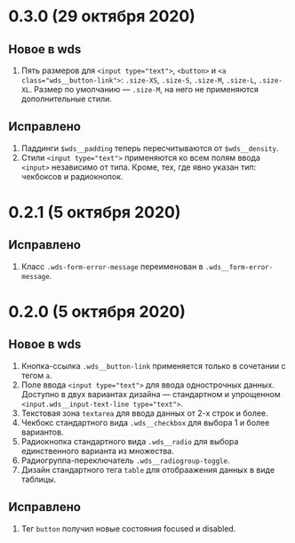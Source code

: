 # 0.3.0 (29 октября 2020)

## Новое в wds
1. Пять размеров для `<input type="text">`, `<button>` и `<a class="wds__button-link">`: `.size-XS`, `.size-S`, `.size-M`, `.size-L`, `.size-XL`. Размер по умолчанию — `.size-M`, на него не применяются дополнительные стили.

## Исправлено

1. Паддинги `$wds__padding` теперь пересчитываются от `$wds__density`.
2. Стили `<input type="text">` применяются ко всем полям ввода `<input>` независимо от типа. Кроме, тех, где явно указан тип: чекбоксов и радиокнопок.

# 0.2.1 (5 октября 2020)

## Исправлено

1. Класс `.wds-form-error-message` переименован в `.wds__form-error-message`.

# 0.2.0 (5 октября 2020)

## Новое в wds

1. Кнопка-ссылка `.wds__button-link` применяется только в сочетании с тегом `a`.
2. Поле ввода `<input type="text">` для ввода однострочных данных. Доступно в двух вариантах дизайна — стандартном и упрощенном `<input.wds__input-text-line type="text">`.
3. Текстовая зона `textarea` для ввода данных от 2-х строк и более.
4. Чекбокс стандартного вида `.wds__checkbox` для выбора 1 и более вариантов.
5. Радиокнопка стандартного вида `.wds__radio` для выбора единственного варианта из множества.
6. Радиогруппа-переключатель `.wds__radiogroup-toggle`.
7. Дизайн стандартного тега `table` для отобраажения данных в виде таблицы.

## Исправлено

1. Тег `button` получил новые состояния focused и disabled.
